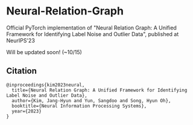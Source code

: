 # Neural-Relation-Graph
Official PyTorch implementation of "Neural Relation Graph: A Unified Framework for Identifying Label Noise and Outlier Data", published at NeurIPS'23

Will be updated soon! (~10/15)


## Citation
```
@inproceedings{kim2023neural,
  title={Neural Relation Graph: A Unified Framework for Identifying Label Noise and Outlier Data},
  author={Kim, Jang-Hyun and Yun, Sangdoo and Song, Hyun Oh},
  booktitle={Neural Information Processing Systems},
  year={2023}
}
```
